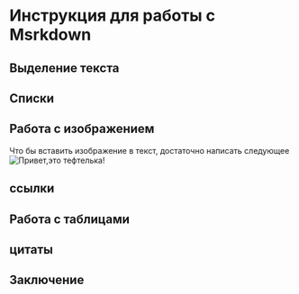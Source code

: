 # Инструкция для работы с Msrkdown

## Выделение текста

## Списки

## Работа с изображением

Что бы вставить изображение в текст, достаточно написать следующее 
 ![Привет,это тефтелька!](matrix.jpg)


## ссылки

## Работа с таблицами

## цитаты

## Заключение
